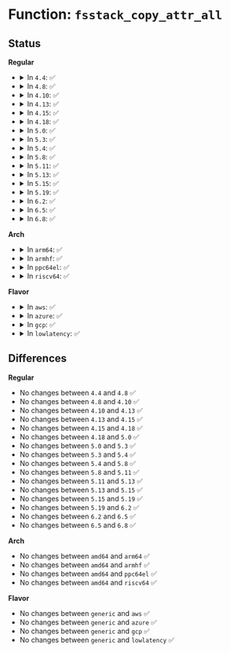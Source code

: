 # Function: <code>fsstack_copy_attr_all</code>

## Status
<b>Regular</b>
<ul>
<li>
<details>
<summary>In <code>4.4</code>: ✅</summary>

```c
void fsstack_copy_attr_all(struct inode *dest, const struct inode *src);
```

**Collision:** Unique Global

**Inline:** No

**Transformation:** False

**Instances:**

```
In fs/stack.c (ffffffff81241280)
Location: fs/stack.c:63
Inline: False
Direct callers:
  - fs/ecryptfs/dentry.c:ecryptfs_d_revalidate
  - fs/ecryptfs/file.c:ecryptfs_compat_ioctl
  - fs/ecryptfs/file.c:ecryptfs_unlocked_ioctl
  - fs/ecryptfs/inode.c:ecryptfs_inode_set
  - fs/ecryptfs/inode.c:ecryptfs_setxattr
  - fs/ecryptfs/inode.c:ecryptfs_rename
  - fs/ecryptfs/inode.c:ecryptfs_rename
  - fs/ecryptfs/inode.c:ecryptfs_rename
  - fs/ecryptfs/inode.c:ecryptfs_getattr
  - fs/ecryptfs/inode.c:ecryptfs_setattr
```
**Symbols:**

```
ffffffff81241280-ffffffff812412f3: fsstack_copy_attr_all (STB_GLOBAL)
```
</details>
</li>
<li>
<details>
<summary>In <code>4.8</code>: ✅</summary>

```c
void fsstack_copy_attr_all(struct inode *dest, const struct inode *src);
```

**Collision:** Unique Global

**Inline:** No

**Transformation:** False

**Instances:**

```
In fs/stack.c (ffffffff812695b0)
Location: fs/stack.c:63
Inline: False
Direct callers:
  - fs/ecryptfs/dentry.c:ecryptfs_d_revalidate
  - fs/ecryptfs/file.c:ecryptfs_compat_ioctl
  - fs/ecryptfs/file.c:ecryptfs_unlocked_ioctl
  - fs/ecryptfs/inode.c:ecryptfs_setxattr
  - fs/ecryptfs/inode.c:ecryptfs_getattr
  - fs/ecryptfs/inode.c:ecryptfs_setattr
  - fs/ecryptfs/inode.c:ecryptfs_rename
  - fs/ecryptfs/inode.c:ecryptfs_rename
  - fs/ecryptfs/inode.c:ecryptfs_rename
  - fs/ecryptfs/inode.c:ecryptfs_inode_set
```
**Symbols:**

```
ffffffff812695b0-ffffffff81269623: fsstack_copy_attr_all (STB_GLOBAL)
```
</details>
</li>
<li>
<details>
<summary>In <code>4.10</code>: ✅</summary>

```c
void fsstack_copy_attr_all(struct inode *dest, const struct inode *src);
```

**Collision:** Unique Global

**Inline:** No

**Transformation:** False

**Instances:**

```
In fs/stack.c (ffffffff8127c560)
Location: fs/stack.c:63
Inline: False
Direct callers:
  - fs/ecryptfs/dentry.c:ecryptfs_d_revalidate
  - fs/ecryptfs/file.c:ecryptfs_compat_ioctl
  - fs/ecryptfs/file.c:ecryptfs_unlocked_ioctl
  - fs/ecryptfs/inode.c:ecryptfs_setxattr
  - fs/ecryptfs/inode.c:ecryptfs_getattr
  - fs/ecryptfs/inode.c:ecryptfs_setattr
  - fs/ecryptfs/inode.c:ecryptfs_rename
  - fs/ecryptfs/inode.c:ecryptfs_rename
  - fs/ecryptfs/inode.c:ecryptfs_rename
  - fs/ecryptfs/inode.c:ecryptfs_inode_set
```
**Symbols:**

```
ffffffff8127c560-ffffffff8127c5d3: fsstack_copy_attr_all (STB_GLOBAL)
```
</details>
</li>
<li>
<details>
<summary>In <code>4.13</code>: ✅</summary>

```c
void fsstack_copy_attr_all(struct inode *dest, const struct inode *src);
```

**Collision:** Unique Global

**Inline:** No

**Transformation:** False

**Instances:**

```
In fs/stack.c (ffffffff81289c30)
Location: fs/stack.c:63
Inline: False
Direct callers:
  - fs/ecryptfs/dentry.c:ecryptfs_d_revalidate
  - fs/ecryptfs/file.c:ecryptfs_compat_ioctl
  - fs/ecryptfs/file.c:ecryptfs_unlocked_ioctl
  - fs/ecryptfs/inode.c:ecryptfs_setxattr
  - fs/ecryptfs/inode.c:ecryptfs_getattr
  - fs/ecryptfs/inode.c:ecryptfs_setattr
  - fs/ecryptfs/inode.c:ecryptfs_rename
  - fs/ecryptfs/inode.c:ecryptfs_rename
  - fs/ecryptfs/inode.c:ecryptfs_rename
  - fs/ecryptfs/inode.c:ecryptfs_inode_set
```
**Symbols:**

```
ffffffff81289c30-ffffffff81289ca7: fsstack_copy_attr_all (STB_GLOBAL)
```
</details>
</li>
<li>
<details>
<summary>In <code>4.15</code>: ✅</summary>

```c
void fsstack_copy_attr_all(struct inode *dest, const struct inode *src);
```

**Collision:** Unique Global

**Inline:** No

**Transformation:** False

**Instances:**

```
In fs/stack.c (ffffffff812ac770)
Location: fs/stack.c:63
Inline: False
Direct callers:
  - fs/ecryptfs/dentry.c:ecryptfs_d_revalidate
  - fs/ecryptfs/file.c:ecryptfs_compat_ioctl
  - fs/ecryptfs/file.c:ecryptfs_unlocked_ioctl
  - fs/ecryptfs/inode.c:ecryptfs_setxattr
  - fs/ecryptfs/inode.c:ecryptfs_getattr
  - fs/ecryptfs/inode.c:ecryptfs_setattr
  - fs/ecryptfs/inode.c:ecryptfs_rename
  - fs/ecryptfs/inode.c:ecryptfs_rename
  - fs/ecryptfs/inode.c:ecryptfs_rename
  - fs/ecryptfs/inode.c:ecryptfs_inode_set
```
**Symbols:**

```
ffffffff812ac770-ffffffff812ac7e7: fsstack_copy_attr_all (STB_GLOBAL)
```
</details>
</li>
<li>
<details>
<summary>In <code>4.18</code>: ✅</summary>

```c
void fsstack_copy_attr_all(struct inode *dest, const struct inode *src);
```

**Collision:** Unique Global

**Inline:** No

**Transformation:** False

**Instances:**

```
In fs/stack.c (ffffffff812d4350)
Location: fs/stack.c:63
Inline: False
Direct callers:
  - fs/ecryptfs/dentry.c:ecryptfs_d_revalidate
  - fs/ecryptfs/file.c:ecryptfs_compat_ioctl
  - fs/ecryptfs/file.c:ecryptfs_unlocked_ioctl
  - fs/ecryptfs/inode.c:ecryptfs_setxattr
  - fs/ecryptfs/inode.c:ecryptfs_getattr
  - fs/ecryptfs/inode.c:ecryptfs_setattr
  - fs/ecryptfs/inode.c:ecryptfs_rename
  - fs/ecryptfs/inode.c:ecryptfs_rename
  - fs/ecryptfs/inode.c:ecryptfs_rename
  - fs/ecryptfs/inode.c:ecryptfs_inode_set
```
**Symbols:**

```
ffffffff812d4350-ffffffff812d43c3: fsstack_copy_attr_all (STB_GLOBAL)
```
</details>
</li>
<li>
<details>
<summary>In <code>5.0</code>: ✅</summary>

```c
void fsstack_copy_attr_all(struct inode *dest, const struct inode *src);
```

**Collision:** Unique Global

**Inline:** No

**Transformation:** False

**Instances:**

```
In fs/stack.c (ffffffff812e9720)
Location: fs/stack.c:63
Inline: False
Direct callers:
  - fs/ecryptfs/dentry.c:ecryptfs_d_revalidate
  - fs/ecryptfs/file.c:ecryptfs_compat_ioctl
  - fs/ecryptfs/file.c:ecryptfs_unlocked_ioctl
  - fs/ecryptfs/inode.c:ecryptfs_setxattr
  - fs/ecryptfs/inode.c:ecryptfs_getattr
  - fs/ecryptfs/inode.c:ecryptfs_setattr
  - fs/ecryptfs/inode.c:ecryptfs_rename
  - fs/ecryptfs/inode.c:ecryptfs_rename
  - fs/ecryptfs/inode.c:ecryptfs_rename
  - fs/ecryptfs/inode.c:ecryptfs_inode_set
```
**Symbols:**

```
ffffffff812e9720-ffffffff812e9794: fsstack_copy_attr_all (STB_GLOBAL)
```
</details>
</li>
<li>
<details>
<summary>In <code>5.3</code>: ✅</summary>

```c
void fsstack_copy_attr_all(struct inode *dest, const struct inode *src);
```

**Collision:** Unique Global

**Inline:** No

**Transformation:** False

**Instances:**

```
In fs/stack.c (ffffffff813080e0)
Location: fs/stack.c:63
Inline: False
Direct callers:
  - fs/ecryptfs/dentry.c:ecryptfs_d_revalidate
  - fs/ecryptfs/file.c:ecryptfs_compat_ioctl
  - fs/ecryptfs/file.c:ecryptfs_unlocked_ioctl
  - fs/ecryptfs/inode.c:ecryptfs_setxattr
  - fs/ecryptfs/inode.c:ecryptfs_getattr
  - fs/ecryptfs/inode.c:ecryptfs_setattr
  - fs/ecryptfs/inode.c:ecryptfs_rename
  - fs/ecryptfs/inode.c:ecryptfs_rename
  - fs/ecryptfs/inode.c:ecryptfs_rename
  - fs/ecryptfs/inode.c:ecryptfs_inode_set
  - fs/ecryptfs/crypto.c:ecryptfs_write_metadata
```
**Symbols:**

```
ffffffff813080e0-ffffffff81308154: fsstack_copy_attr_all (STB_GLOBAL)
```
</details>
</li>
<li>
<details>
<summary>In <code>5.4</code>: ✅</summary>

```c
void fsstack_copy_attr_all(struct inode *dest, const struct inode *src);
```

**Collision:** Unique Global

**Inline:** No

**Transformation:** False

**Instances:**

```
In fs/stack.c (ffffffff8131b180)
Location: fs/stack.c:63
Inline: False
Direct callers:
  - fs/ecryptfs/dentry.c:ecryptfs_d_revalidate
  - fs/ecryptfs/file.c:ecryptfs_compat_ioctl
  - fs/ecryptfs/file.c:ecryptfs_unlocked_ioctl
  - fs/ecryptfs/inode.c:ecryptfs_setxattr
  - fs/ecryptfs/inode.c:ecryptfs_getattr
  - fs/ecryptfs/inode.c:ecryptfs_setattr
  - fs/ecryptfs/inode.c:ecryptfs_rename
  - fs/ecryptfs/inode.c:ecryptfs_rename
  - fs/ecryptfs/inode.c:ecryptfs_rename
  - fs/ecryptfs/inode.c:ecryptfs_inode_set
  - fs/ecryptfs/crypto.c:ecryptfs_write_metadata
```
**Symbols:**

```
ffffffff8131b180-ffffffff8131b1f4: fsstack_copy_attr_all (STB_GLOBAL)
```
</details>
</li>
<li>
<details>
<summary>In <code>5.8</code>: ✅</summary>

```c
void fsstack_copy_attr_all(struct inode *dest, const struct inode *src);
```

**Collision:** Unique Global

**Inline:** No

**Transformation:** False

**Instances:**

```
In fs/stack.c (ffffffff81354e30)
Location: fs/stack.c:63
Inline: False
Direct callers:
  - fs/ecryptfs/dentry.c:ecryptfs_d_revalidate
  - fs/ecryptfs/file.c:ecryptfs_compat_ioctl
  - fs/ecryptfs/file.c:ecryptfs_unlocked_ioctl
  - fs/ecryptfs/inode.c:ecryptfs_setxattr
  - fs/ecryptfs/inode.c:ecryptfs_getattr
  - fs/ecryptfs/inode.c:ecryptfs_setattr
  - fs/ecryptfs/inode.c:ecryptfs_rename
  - fs/ecryptfs/inode.c:ecryptfs_rename
  - fs/ecryptfs/inode.c:ecryptfs_rename
  - fs/ecryptfs/inode.c:ecryptfs_inode_set
  - fs/ecryptfs/crypto.c:ecryptfs_write_metadata
```
**Symbols:**

```
ffffffff81354e30-ffffffff81354ea4: fsstack_copy_attr_all (STB_GLOBAL)
```
</details>
</li>
<li>
<details>
<summary>In <code>5.11</code>: ✅</summary>

```c
void fsstack_copy_attr_all(struct inode *dest, const struct inode *src);
```

**Collision:** Unique Global

**Inline:** No

**Transformation:** False

**Instances:**

```
In fs/stack.c (ffffffff81361750)
Location: fs/stack.c:63
Inline: False
Direct callers:
  - fs/ecryptfs/dentry.c:ecryptfs_d_revalidate
  - fs/ecryptfs/file.c:ecryptfs_compat_ioctl
  - fs/ecryptfs/file.c:ecryptfs_unlocked_ioctl
  - fs/ecryptfs/inode.c:ecryptfs_setxattr
  - fs/ecryptfs/inode.c:ecryptfs_getattr
  - fs/ecryptfs/inode.c:ecryptfs_setattr
  - fs/ecryptfs/inode.c:ecryptfs_rename
  - fs/ecryptfs/inode.c:ecryptfs_rename
  - fs/ecryptfs/inode.c:ecryptfs_rename
  - fs/ecryptfs/inode.c:ecryptfs_inode_set
  - fs/ecryptfs/crypto.c:ecryptfs_write_metadata
```
**Symbols:**

```
ffffffff81361750-ffffffff813617c4: fsstack_copy_attr_all (STB_GLOBAL)
```
</details>
</li>
<li>
<details>
<summary>In <code>5.13</code>: ✅</summary>

```c
void fsstack_copy_attr_all(struct inode *dest, const struct inode *src);
```

**Collision:** Unique Global

**Inline:** No

**Transformation:** False

**Instances:**

```
In fs/stack.c (ffffffff81368230)
Location: fs/stack.c:63
Inline: False
Direct callers:
  - fs/ecryptfs/dentry.c:ecryptfs_d_revalidate
  - fs/ecryptfs/file.c:ecryptfs_compat_ioctl
  - fs/ecryptfs/file.c:ecryptfs_unlocked_ioctl
  - fs/ecryptfs/inode.c:ecryptfs_fileattr_set
  - fs/ecryptfs/inode.c:ecryptfs_setxattr
  - fs/ecryptfs/inode.c:ecryptfs_getattr
  - fs/ecryptfs/inode.c:ecryptfs_setattr
  - fs/ecryptfs/inode.c:ecryptfs_rename
  - fs/ecryptfs/inode.c:ecryptfs_rename
  - fs/ecryptfs/inode.c:ecryptfs_rename
  - fs/ecryptfs/inode.c:ecryptfs_inode_set
  - fs/ecryptfs/crypto.c:ecryptfs_write_metadata
```
**Symbols:**

```
ffffffff81368230-ffffffff813682a4: fsstack_copy_attr_all (STB_GLOBAL)
```
</details>
</li>
<li>
<details>
<summary>In <code>5.15</code>: ✅</summary>

```c
void fsstack_copy_attr_all(struct inode *dest, const struct inode *src);
```

**Collision:** Unique Global

**Inline:** No

**Transformation:** False

**Instances:**

```
In fs/stack.c (ffffffff813b6f30)
Location: fs/stack.c:63
Inline: False
Direct callers:
  - fs/ecryptfs/dentry.c:ecryptfs_d_revalidate
  - fs/ecryptfs/file.c:ecryptfs_compat_ioctl
  - fs/ecryptfs/file.c:ecryptfs_unlocked_ioctl
  - fs/ecryptfs/inode.c:ecryptfs_fileattr_set
  - fs/ecryptfs/inode.c:ecryptfs_setxattr
  - fs/ecryptfs/inode.c:ecryptfs_getattr
  - fs/ecryptfs/inode.c:ecryptfs_setattr
  - fs/ecryptfs/inode.c:ecryptfs_rename
  - fs/ecryptfs/inode.c:ecryptfs_rename
  - fs/ecryptfs/inode.c:ecryptfs_rename
  - fs/ecryptfs/inode.c:ecryptfs_inode_set
  - fs/ecryptfs/crypto.c:ecryptfs_write_metadata
```
**Symbols:**

```
ffffffff813b6f30-ffffffff813b6fa4: fsstack_copy_attr_all (STB_GLOBAL)
```
</details>
</li>
<li>
<details>
<summary>In <code>5.19</code>: ✅</summary>

```c
void fsstack_copy_attr_all(struct inode *dest, const struct inode *src);
```

**Collision:** Unique Global

**Inline:** No

**Transformation:** False

**Instances:**

```
In fs/stack.c (ffffffff8143c550)
Location: fs/stack.c:63
Inline: False
Direct callers:
  - fs/ecryptfs/dentry.c:ecryptfs_d_revalidate
  - fs/ecryptfs/file.c:ecryptfs_compat_ioctl
  - fs/ecryptfs/file.c:ecryptfs_unlocked_ioctl
  - fs/ecryptfs/inode.c:ecryptfs_fileattr_set
  - fs/ecryptfs/inode.c:ecryptfs_setxattr
  - fs/ecryptfs/inode.c:ecryptfs_getattr
  - fs/ecryptfs/inode.c:ecryptfs_setattr
  - fs/ecryptfs/inode.c:ecryptfs_rename
  - fs/ecryptfs/inode.c:ecryptfs_rename
  - fs/ecryptfs/inode.c:ecryptfs_rename
  - fs/ecryptfs/inode.c:ecryptfs_inode_set
  - fs/ecryptfs/crypto.c:ecryptfs_write_metadata
```
**Symbols:**

```
ffffffff8143c550-ffffffff8143c5d0: fsstack_copy_attr_all (STB_GLOBAL)
```
</details>
</li>
<li>
<details>
<summary>In <code>6.2</code>: ✅</summary>

```c
void fsstack_copy_attr_all(struct inode *dest, const struct inode *src);
```

**Collision:** Unique Global

**Inline:** No

**Transformation:** False

**Instances:**

```
In fs/stack.c (ffffffff814cac30)
Location: fs/stack.c:63
Inline: False
Direct callers:
  - fs/ecryptfs/dentry.c:ecryptfs_d_revalidate
  - fs/ecryptfs/file.c:ecryptfs_compat_ioctl
  - fs/ecryptfs/file.c:ecryptfs_unlocked_ioctl
  - fs/ecryptfs/inode.c:ecryptfs_set_acl
  - fs/ecryptfs/inode.c:ecryptfs_fileattr_set
  - fs/ecryptfs/inode.c:ecryptfs_setxattr
  - fs/ecryptfs/inode.c:ecryptfs_getattr
  - fs/ecryptfs/inode.c:ecryptfs_setattr
  - fs/ecryptfs/inode.c:ecryptfs_rename
  - fs/ecryptfs/inode.c:ecryptfs_rename
  - fs/ecryptfs/inode.c:ecryptfs_rename
  - fs/ecryptfs/inode.c:ecryptfs_inode_set
  - fs/ecryptfs/crypto.c:ecryptfs_write_metadata
```
**Symbols:**

```
ffffffff814cac30-ffffffff814cacb0: fsstack_copy_attr_all (STB_GLOBAL)
```
</details>
</li>
<li>
<details>
<summary>In <code>6.5</code>: ✅</summary>

```c
void fsstack_copy_attr_all(struct inode *dest, const struct inode *src);
```

**Collision:** Unique Global

**Inline:** No

**Transformation:** False

**Instances:**

```
In fs/stack.c (ffffffff81500e70)
Location: fs/stack.c:63
Inline: False
Direct callers:
  - fs/ecryptfs/dentry.c:ecryptfs_d_revalidate
  - fs/ecryptfs/file.c:ecryptfs_compat_ioctl
  - fs/ecryptfs/file.c:ecryptfs_unlocked_ioctl
  - fs/ecryptfs/inode.c:ecryptfs_set_acl
  - fs/ecryptfs/inode.c:ecryptfs_fileattr_set
  - fs/ecryptfs/inode.c:ecryptfs_setxattr
  - fs/ecryptfs/inode.c:ecryptfs_getattr
  - fs/ecryptfs/inode.c:ecryptfs_setattr
  - fs/ecryptfs/inode.c:ecryptfs_rename
  - fs/ecryptfs/inode.c:ecryptfs_rename
  - fs/ecryptfs/inode.c:ecryptfs_rename
  - fs/ecryptfs/inode.c:ecryptfs_inode_set
  - fs/ecryptfs/crypto.c:ecryptfs_write_metadata
```
**Symbols:**

```
ffffffff81500e70-ffffffff81500ef0: fsstack_copy_attr_all (STB_GLOBAL)
```
</details>
</li>
<li>
<details>
<summary>In <code>6.8</code>: ✅</summary>

```c
void fsstack_copy_attr_all(struct inode *dest, const struct inode *src);
```

**Collision:** Unique Global

**Inline:** No

**Transformation:** False

**Instances:**

```
In fs/stack.c (ffffffff81535a90)
Location: fs/stack.c:63
Inline: False
Direct callers:
  - fs/ecryptfs/dentry.c:ecryptfs_d_revalidate
  - fs/ecryptfs/file.c:ecryptfs_compat_ioctl
  - fs/ecryptfs/file.c:ecryptfs_unlocked_ioctl
  - fs/ecryptfs/inode.c:ecryptfs_set_acl
  - fs/ecryptfs/inode.c:ecryptfs_fileattr_set
  - fs/ecryptfs/inode.c:ecryptfs_setxattr
  - fs/ecryptfs/inode.c:ecryptfs_getattr
  - fs/ecryptfs/inode.c:ecryptfs_setattr
  - fs/ecryptfs/inode.c:ecryptfs_rename
  - fs/ecryptfs/inode.c:ecryptfs_rename
  - fs/ecryptfs/inode.c:ecryptfs_rename
  - fs/ecryptfs/inode.c:ecryptfs_inode_set
  - fs/ecryptfs/crypto.c:ecryptfs_write_metadata
```
**Symbols:**

```
ffffffff81535a90-ffffffff81535b10: fsstack_copy_attr_all (STB_GLOBAL)
```
</details>
</li>
</ul>
<b>Arch</b>
<ul>
<li>
<details>
<summary>In <code>arm64</code>: ✅</summary>

```c
void fsstack_copy_attr_all(struct inode *dest, const struct inode *src);
```

**Collision:** Unique Global

**Inline:** No

**Transformation:** False

**Instances:**

```
In fs/stack.c (ffff8000103d2500)
Location: fs/stack.c:63
Inline: False
Direct callers:
  - fs/ecryptfs/dentry.c:ecryptfs_d_revalidate
  - fs/ecryptfs/file.c:ecryptfs_compat_ioctl
  - fs/ecryptfs/file.c:ecryptfs_unlocked_ioctl
  - fs/ecryptfs/inode.c:ecryptfs_setxattr
  - fs/ecryptfs/inode.c:ecryptfs_getattr
  - fs/ecryptfs/inode.c:ecryptfs_setattr
  - fs/ecryptfs/inode.c:ecryptfs_rename
  - fs/ecryptfs/inode.c:ecryptfs_rename
  - fs/ecryptfs/inode.c:ecryptfs_rename
  - fs/ecryptfs/inode.c:ecryptfs_inode_set
  - fs/ecryptfs/crypto.c:ecryptfs_write_metadata
```
**Symbols:**

```
ffff8000103d2500-ffff8000103d257c: fsstack_copy_attr_all (STB_GLOBAL)
```
</details>
</li>
<li>
<details>
<summary>In <code>armhf</code>: ✅</summary>

```c
void fsstack_copy_attr_all(struct inode *dest, const struct inode *src);
```

**Collision:** Unique Global

**Inline:** No

**Transformation:** False

**Instances:**

```
In fs/stack.c (c05ad1ac)
Location: fs/stack.c:63
Inline: False
Direct callers:
  - fs/ecryptfs/dentry.c:ecryptfs_d_revalidate
  - fs/ecryptfs/file.c:ecryptfs_unlocked_ioctl
  - fs/ecryptfs/inode.c:ecryptfs_setxattr
  - fs/ecryptfs/inode.c:ecryptfs_getattr
  - fs/ecryptfs/inode.c:ecryptfs_setattr
  - fs/ecryptfs/inode.c:ecryptfs_rename
  - fs/ecryptfs/inode.c:ecryptfs_rename
  - fs/ecryptfs/inode.c:ecryptfs_rename
  - fs/ecryptfs/inode.c:ecryptfs_inode_set
  - fs/ecryptfs/crypto.c:ecryptfs_write_metadata
```
**Symbols:**

```
c05ad1ac-c05ad238: fsstack_copy_attr_all (STB_GLOBAL)
```
</details>
</li>
<li>
<details>
<summary>In <code>ppc64el</code>: ✅</summary>

```c
void fsstack_copy_attr_all(struct inode *dest, const struct inode *src);
```

**Collision:** Unique Global

**Inline:** No

**Transformation:** False

**Instances:**

```
In fs/stack.c (c0000000004d4ff0)
Location: fs/stack.c:63
Inline: False
Direct callers:
  - fs/ecryptfs/dentry.c:ecryptfs_d_revalidate
  - fs/ecryptfs/file.c:ecryptfs_compat_ioctl
  - fs/ecryptfs/file.c:ecryptfs_unlocked_ioctl
  - fs/ecryptfs/inode.c:ecryptfs_setxattr
  - fs/ecryptfs/inode.c:ecryptfs_getattr
  - fs/ecryptfs/inode.c:ecryptfs_setattr
  - fs/ecryptfs/inode.c:ecryptfs_rename
  - fs/ecryptfs/inode.c:ecryptfs_rename
  - fs/ecryptfs/inode.c:ecryptfs_rename
  - fs/ecryptfs/inode.c:ecryptfs_inode_set
  - fs/ecryptfs/crypto.c:ecryptfs_write_metadata
```
**Symbols:**

```
c0000000004d4ff0-c0000000004d5088: fsstack_copy_attr_all (STB_GLOBAL)
```
</details>
</li>
<li>
<details>
<summary>In <code>riscv64</code>: ✅</summary>

```c
void fsstack_copy_attr_all(struct inode *dest, const struct inode *src);
```

**Collision:** Unique Global

**Inline:** No

**Transformation:** False

**Instances:**

```
In fs/stack.c (ffffffe00028d864)
Location: fs/stack.c:63
Inline: False
Direct callers:
  - fs/ecryptfs/dentry.c:ecryptfs_d_revalidate
  - fs/ecryptfs/file.c:ecryptfs_unlocked_ioctl
  - fs/ecryptfs/inode.c:ecryptfs_setxattr
  - fs/ecryptfs/inode.c:ecryptfs_getattr
  - fs/ecryptfs/inode.c:ecryptfs_setattr
  - fs/ecryptfs/inode.c:ecryptfs_rename
  - fs/ecryptfs/inode.c:ecryptfs_rename
  - fs/ecryptfs/inode.c:ecryptfs_rename
  - fs/ecryptfs/inode.c:ecryptfs_inode_set
  - fs/ecryptfs/crypto.c:ecryptfs_write_metadata
```
**Symbols:**

```
ffffffe00028d864-ffffffe00028d8e2: fsstack_copy_attr_all (STB_GLOBAL)
```
</details>
</li>
</ul>
<b>Flavor</b>
<ul>
<li>
<details>
<summary>In <code>aws</code>: ✅</summary>

```c
void fsstack_copy_attr_all(struct inode *dest, const struct inode *src);
```

**Collision:** Unique Global

**Inline:** No

**Transformation:** False

**Instances:**

```
In fs/stack.c (ffffffff81313760)
Location: fs/stack.c:63
Inline: False
Direct callers:
  - fs/ecryptfs/dentry.c:ecryptfs_d_revalidate
  - fs/ecryptfs/file.c:ecryptfs_compat_ioctl
  - fs/ecryptfs/file.c:ecryptfs_unlocked_ioctl
  - fs/ecryptfs/inode.c:ecryptfs_setxattr
  - fs/ecryptfs/inode.c:ecryptfs_getattr
  - fs/ecryptfs/inode.c:ecryptfs_setattr
  - fs/ecryptfs/inode.c:ecryptfs_rename
  - fs/ecryptfs/inode.c:ecryptfs_rename
  - fs/ecryptfs/inode.c:ecryptfs_rename
  - fs/ecryptfs/inode.c:ecryptfs_inode_set
  - fs/ecryptfs/crypto.c:ecryptfs_write_metadata
```
**Symbols:**

```
ffffffff81313760-ffffffff813137d4: fsstack_copy_attr_all (STB_GLOBAL)
```
</details>
</li>
<li>
<details>
<summary>In <code>azure</code>: ✅</summary>

```c
void fsstack_copy_attr_all(struct inode *dest, const struct inode *src);
```

**Collision:** Unique Global

**Inline:** No

**Transformation:** False

**Instances:**

```
In fs/stack.c (ffffffff81304370)
Location: fs/stack.c:63
Inline: False
Direct callers:
  - fs/ecryptfs/dentry.c:ecryptfs_d_revalidate
  - fs/ecryptfs/file.c:ecryptfs_compat_ioctl
  - fs/ecryptfs/file.c:ecryptfs_unlocked_ioctl
  - fs/ecryptfs/inode.c:ecryptfs_setxattr
  - fs/ecryptfs/inode.c:ecryptfs_getattr
  - fs/ecryptfs/inode.c:ecryptfs_setattr
  - fs/ecryptfs/inode.c:ecryptfs_rename
  - fs/ecryptfs/inode.c:ecryptfs_rename
  - fs/ecryptfs/inode.c:ecryptfs_rename
  - fs/ecryptfs/inode.c:ecryptfs_inode_set
  - fs/ecryptfs/crypto.c:ecryptfs_write_metadata
```
**Symbols:**

```
ffffffff81304370-ffffffff813043e4: fsstack_copy_attr_all (STB_GLOBAL)
```
</details>
</li>
<li>
<details>
<summary>In <code>gcp</code>: ✅</summary>

```c
void fsstack_copy_attr_all(struct inode *dest, const struct inode *src);
```

**Collision:** Unique Global

**Inline:** No

**Transformation:** False

**Instances:**

```
In fs/stack.c (ffffffff81311550)
Location: fs/stack.c:63
Inline: False
Direct callers:
  - fs/ecryptfs/dentry.c:ecryptfs_d_revalidate
  - fs/ecryptfs/file.c:ecryptfs_compat_ioctl
  - fs/ecryptfs/file.c:ecryptfs_unlocked_ioctl
  - fs/ecryptfs/inode.c:ecryptfs_setxattr
  - fs/ecryptfs/inode.c:ecryptfs_getattr
  - fs/ecryptfs/inode.c:ecryptfs_setattr
  - fs/ecryptfs/inode.c:ecryptfs_rename
  - fs/ecryptfs/inode.c:ecryptfs_rename
  - fs/ecryptfs/inode.c:ecryptfs_rename
  - fs/ecryptfs/inode.c:ecryptfs_inode_set
  - fs/ecryptfs/crypto.c:ecryptfs_write_metadata
```
**Symbols:**

```
ffffffff81311550-ffffffff813115c4: fsstack_copy_attr_all (STB_GLOBAL)
```
</details>
</li>
<li>
<details>
<summary>In <code>lowlatency</code>: ✅</summary>

```c
void fsstack_copy_attr_all(struct inode *dest, const struct inode *src);
```

**Collision:** Unique Global

**Inline:** No

**Transformation:** False

**Instances:**

```
In fs/stack.c (ffffffff81322da0)
Location: fs/stack.c:63
Inline: False
Direct callers:
  - fs/ecryptfs/dentry.c:ecryptfs_d_revalidate
  - fs/ecryptfs/file.c:ecryptfs_compat_ioctl
  - fs/ecryptfs/file.c:ecryptfs_unlocked_ioctl
  - fs/ecryptfs/inode.c:ecryptfs_setxattr
  - fs/ecryptfs/inode.c:ecryptfs_getattr
  - fs/ecryptfs/inode.c:ecryptfs_setattr
  - fs/ecryptfs/inode.c:ecryptfs_rename
  - fs/ecryptfs/inode.c:ecryptfs_rename
  - fs/ecryptfs/inode.c:ecryptfs_rename
  - fs/ecryptfs/inode.c:ecryptfs_inode_set
  - fs/ecryptfs/crypto.c:ecryptfs_write_metadata
```
**Symbols:**

```
ffffffff81322da0-ffffffff81322e14: fsstack_copy_attr_all (STB_GLOBAL)
```
</details>
</li>
</ul>

## Differences
<b>Regular</b>
<ul>
<li>
No changes between <code>4.4</code> and <code>4.8</code> ✅
</li>
<li>
No changes between <code>4.8</code> and <code>4.10</code> ✅
</li>
<li>
No changes between <code>4.10</code> and <code>4.13</code> ✅
</li>
<li>
No changes between <code>4.13</code> and <code>4.15</code> ✅
</li>
<li>
No changes between <code>4.15</code> and <code>4.18</code> ✅
</li>
<li>
No changes between <code>4.18</code> and <code>5.0</code> ✅
</li>
<li>
No changes between <code>5.0</code> and <code>5.3</code> ✅
</li>
<li>
No changes between <code>5.3</code> and <code>5.4</code> ✅
</li>
<li>
No changes between <code>5.4</code> and <code>5.8</code> ✅
</li>
<li>
No changes between <code>5.8</code> and <code>5.11</code> ✅
</li>
<li>
No changes between <code>5.11</code> and <code>5.13</code> ✅
</li>
<li>
No changes between <code>5.13</code> and <code>5.15</code> ✅
</li>
<li>
No changes between <code>5.15</code> and <code>5.19</code> ✅
</li>
<li>
No changes between <code>5.19</code> and <code>6.2</code> ✅
</li>
<li>
No changes between <code>6.2</code> and <code>6.5</code> ✅
</li>
<li>
No changes between <code>6.5</code> and <code>6.8</code> ✅
</li>
</ul>
<b>Arch</b>
<ul>
<li>
No changes between <code>amd64</code> and <code>arm64</code> ✅
</li>
<li>
No changes between <code>amd64</code> and <code>armhf</code> ✅
</li>
<li>
No changes between <code>amd64</code> and <code>ppc64el</code> ✅
</li>
<li>
No changes between <code>amd64</code> and <code>riscv64</code> ✅
</li>
</ul>
<b>Flavor</b>
<ul>
<li>
No changes between <code>generic</code> and <code>aws</code> ✅
</li>
<li>
No changes between <code>generic</code> and <code>azure</code> ✅
</li>
<li>
No changes between <code>generic</code> and <code>gcp</code> ✅
</li>
<li>
No changes between <code>generic</code> and <code>lowlatency</code> ✅
</li>
</ul>
